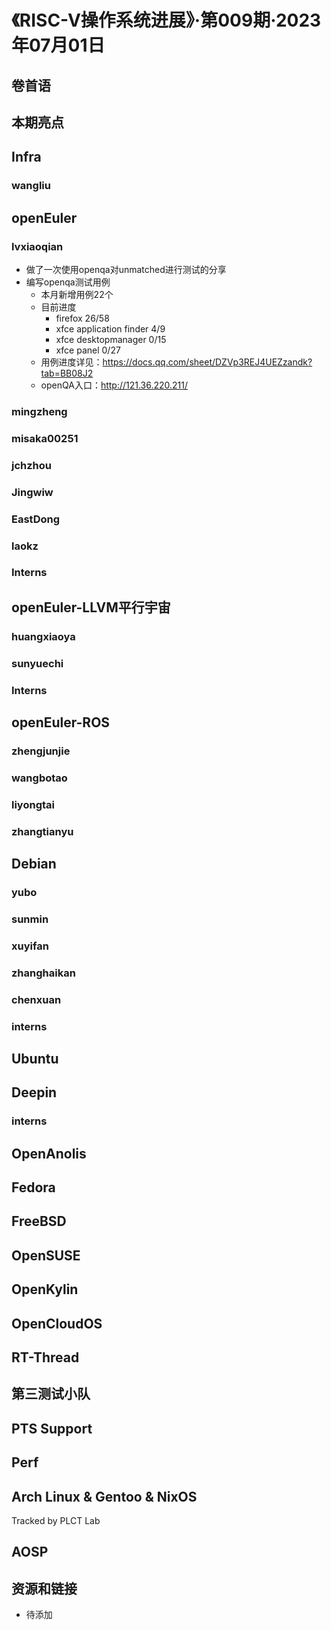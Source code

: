 # 《RISC-V操作系统进展》·第009期·2023年07月01日

## 卷首语

## 本期亮点

## Infra

### wangliu

## openEuler

### lvxiaoqian
- 做了一次使用openqa对unmatched进行测试的分享
- 编写openqa测试用例
  - 本月新增用例22个
  - 目前进度
    - firefox 26/58
    - xfce application finder 4/9
    - xfce desktopmanager 0/15
    - xfce panel 0/27
  - 用例进度详见：https://docs.qq.com/sheet/DZVp3REJ4UEZzandk?tab=BB08J2
  - openQA入口：http://121.36.220.211/
### mingzheng

### misaka00251

### jchzhou

### Jingwiw

### EastDong

### laokz

### Interns

## openEuler-LLVM平行宇宙

### huangxiaoya

### sunyuechi

### Interns

## openEuler-ROS

### zhengjunjie

### wangbotao

### liyongtai

### zhangtianyu

## Debian

### yubo

### sunmin

### xuyifan

### zhanghaikan

### chenxuan

### interns

## Ubuntu

## Deepin

### interns

## OpenAnolis

## Fedora

## FreeBSD

## OpenSUSE

## OpenKylin

## OpenCloudOS

## RT-Thread

## 第三测试小队

## PTS Support

## Perf

## Arch Linux & Gentoo & NixOS

Tracked by PLCT Lab

## AOSP

## 资源和链接

- 待添加
